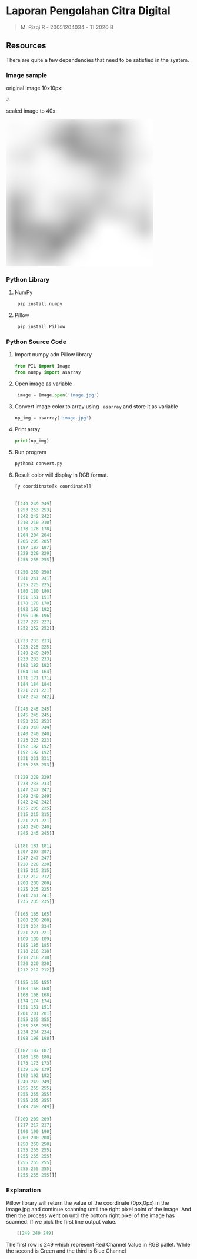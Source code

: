 # Laporan Pengolahan Citra Digital

> M. Rizqi R -
> 20051204034 -
> TI 2020 B

>

## Resources
There are quite a few dependencies that need to be satisfied in the system.
### Image sample
original image 10x10px:

![Original Image](image.jpg)

scaled image to 40x:

![scaled image](image_scaled40.jpg)

### Python Library
1. NumPy
   ```python
    pip install numpy 
   ```
2. Pillow
   ```python
    pip install Pillow 
   ```
### Python Source Code

1. Import numpy adn Pillow library
    ```python
    from PIL import Image
    from numpy import asarray
    ```

2. Open image as variable
   ```python
    image = Image.open('image.jpg')
   ```
3. Convert image color to array using ` asarray` and store it as variable
    ```python
    np_img = asarray('image.jpg')
    ```
4. Print array
    ```python
    print(np_img)
    ```
5. Run program
   ```bash 
   python3 convert.py
   ```

6. Result color will display in RGB format. 
    ```python
    [y coorditnate[x coordinate]]
    ```
    ```python

    [[249 249 249]
     [253 253 253]
     [242 242 242]
     [210 210 210]
     [178 178 178]
     [204 204 204]
     [205 205 205]
     [187 187 187]
     [229 229 229]
     [255 255 255]]

    [[250 250 250]
     [241 241 241]
     [225 225 225]
     [180 180 180]
     [151 151 151]
     [178 178 178]
     [192 192 192]
     [196 196 196]
     [227 227 227]
     [252 252 252]]

    [[233 233 233]
     [225 225 225]
     [249 249 249]
     [233 233 233]
     [182 182 182]
     [164 164 164]
     [171 171 171]
     [184 184 184]
     [221 221 221]
     [242 242 242]]

    [[245 245 245]
     [245 245 245]
     [253 253 253]
     [249 249 249]
     [240 240 240]
     [223 223 223]
     [192 192 192]
     [192 192 192]
     [231 231 231]
     [253 253 253]]

    [[229 229 229]
     [233 233 233]
     [247 247 247]
     [249 249 249]
     [242 242 242]
     [235 235 235]
     [215 215 215]
     [221 221 221]
     [240 240 240]
     [245 245 245]]

    [[181 181 181]
     [207 207 207]
     [247 247 247]
     [228 228 228]
     [215 215 215]
     [212 212 212]
     [200 200 200]
     [225 225 225]
     [241 241 241]
     [235 235 235]]

    [[165 165 165]
     [200 200 200]
     [234 234 234]
     [221 221 221]
     [189 189 189]
     [185 185 185]
     [218 218 218]
     [218 218 218]
     [220 220 220]
     [212 212 212]]

    [[155 155 155]
     [168 168 168]
     [168 168 168]
     [174 174 174]
     [151 151 151]
     [201 201 201]
     [255 255 255]
     [255 255 255]
     [234 234 234]
     [198 198 198]]

    [[187 187 187]
     [180 180 180]
     [173 173 173]
     [139 139 139]
     [192 192 192]
     [249 249 249]
     [255 255 255]
     [255 255 255]
     [255 255 255]
     [249 249 249]]

    [[209 209 209]
     [217 217 217]
     [190 190 190]
     [200 200 200]
     [250 250 250]
     [255 255 255]
     [255 255 255]
     [255 255 255]
     [255 255 255]
     [255 255 255]]]

    ```

### Explanation
Pillow library will return the value of the coordinate (0px,0px) in the image.jpg and continue scanning until the right pixel point of the image.
And then the process went on until the bottom right pixel of the image has scanned.
If we pick the first line output value.
```Python
    [[249 249 249]
```
The first row is 249 which represent Red Channel Value in RGB pallet. While the second is Green and the third is Blue Channel